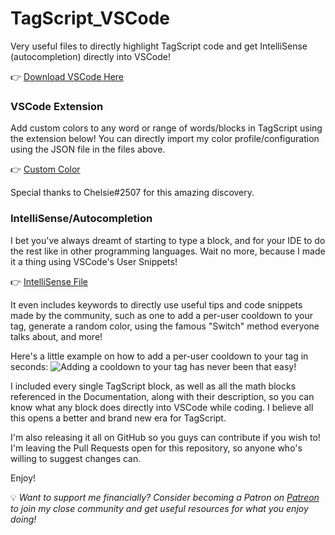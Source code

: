 # TagScript_VSCode
Very useful files to directly highlight TagScript code and get IntelliSense (autocompletion) directly into VSCode!

👉 [Download VSCode Here](https://code.visualstudio.com/download)

### VSCode Extension
Add custom colors to any word or range of words/blocks in TagScript using the extension below!
You can directly import my color profile/configuration using the JSON file in the files above.

👉 [Custom Color](https://marketplace.visualstudio.com/items?itemName=altrue.CustomColoring)

Special thanks to Chelsie#2507 for this amazing discovery.

### IntelliSense/Autocompletion
I bet you've always dreamt of starting to type a block, and for your IDE to do the rest like in other programming languages.
Wait no more, because I made it a thing using VSCode's User Snippets!

👉 [IntelliSense File](https://github.com/asty8926/TagScript_VSCode/blob/main/TagScript.code-snippets)

It even includes keywords to directly use useful tips and code snippets made by the community, such as one to add a per-user cooldown to your tag, generate a random color, using the famous "Switch" method everyone talks about, and more!

Here's a little example on how to add a per-user cooldown to your tag in seconds:
![Adding a cooldown to your tag has never been that easy!](https://cdn.discordapp.com/attachments/522912772086956042/812488931177136148/2021-02-20_02-00-36.gif)

I included every single TagScript block, as well as all the math blocks referenced in the Documentation, along with their description, so you can know what any block does directly into VSCode while coding. I believe all this opens a better and brand new era for TagScript.

I'm also releasing it all on GitHub so you guys can contribute if you wish to! I'm leaving the Pull Requests open for this repository, so anyone who's willing to suggest changes can.

Enjoy!

💡 *Want to support me financially? Consider becoming a Patron on [Patreon](https://www.patreon.com/asty_) to join my close community and get useful resources for what you enjoy doing!*
